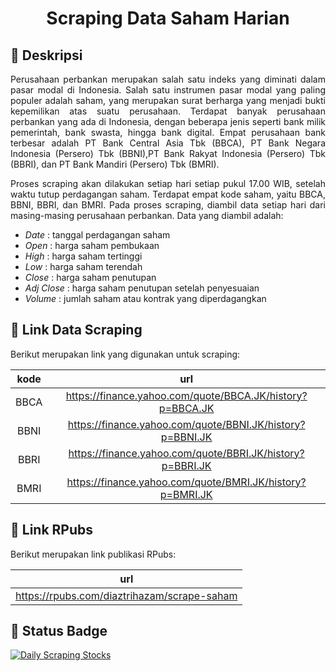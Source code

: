 
<div align="center">

# Scraping Data Saham Harian

</div>

<div align = "justify">
  
## :round_pushpin: Deskripsi
  
Perusahaan perbankan merupakan salah satu indeks yang diminati dalam pasar modal di Indonesia. Salah satu instrumen pasar modal yang paling populer adalah saham, yang merupakan surat berharga yang menjadi bukti kepemilikan atas suatu perusahaan. Terdapat banyak perusahaan perbankan yang ada di Indonesia, dengan beberapa jenis seperti bank milik pemerintah, bank swasta, hingga bank digital. Empat perusahaan bank terbesar adalah  PT Bank Central Asia Tbk (BBCA), PT Bank Negara Indonesia (Persero) Tbk (BBNI),PT Bank Rakyat Indonesia (Persero) Tbk (BBRI), dan PT Bank Mandiri (Persero) Tbk (BMRI).

Proses scraping akan dilakukan setiap hari setiap pukul 17.00 WIB, setelah waktu tutup perdagangan saham. Terdapat empat kode saham, yaitu BBCA, BBNI, BBRI, dan BMRI. Pada proses scraping, diambil data setiap hari dari masing-masing perusahaan perbankan. Data yang diambil adalah:

- *Date*       : tanggal perdagangan saham
- *Open*       : harga saham pembukaan
- *High*       : harga saham tertinggi
- *Low*        : harga saham terendah
- *Close*      : harga saham penutupan
- *Adj Close*  : harga saham penutupan setelah penyesuaian
- *Volume*     : jumlah saham atau kontrak yang diperdagangkan 

## :link: Link Data Scraping

Berikut merupakan link yang digunakan untuk scraping:

| kode |  url                     |
|:----:|:------------------------:|
| BBCA | https://finance.yahoo.com/quote/BBCA.JK/history?p=BBCA.JK |
| BBNI | https://finance.yahoo.com/quote/BBNI.JK/history?p=BBNI.JK |
| BBRI | https://finance.yahoo.com/quote/BBRI.JK/history?p=BBRI.JK |
| BMRI | https://finance.yahoo.com/quote/BMRI.JK/history?p=BMRI.JK |

## :link: Link RPubs

Berikut merupakan link publikasi RPubs:

| url |
|:---:|
| https://rpubs.com/diaztrihazam/scrape-saham |

## :round_pushpin: Status Badge

[![Daily Scraping Stocks](https://github.com/diaztrihazam/scrape_saham/actions/workflows/main.yml/badge.svg)](https://github.com/diaztrihazam/scrape_saham/actions/workflows/main.yml)

</div>
